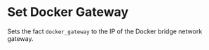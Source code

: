 Set Docker Gateway
=========

Sets the fact `docker_gateway` to the IP of the Docker bridge network gateway.
